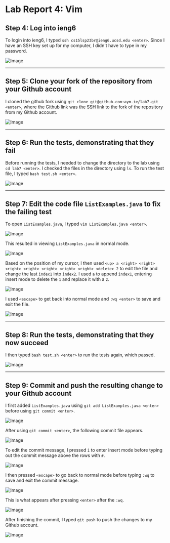 # Lab Report 4: Vim


## Step 4: Log into ieng6

To login into ieng6, I typed `ssh cs15lsp23br@ieng6.ucsd.edu <enter>`. Since I have an SSH key set up for my computer, I didn't have to type in my password.

![Image](lab4-images/ieng6-login.png)


---

## Step 5: Clone your fork of the repository from your Github account

I cloned the github fork using `git clone git@github.com:aym-ie/lab7.git <enter>`, where the Github link was the SSH link to the fork of the repository from my Github account.

![Image](lab4-images/clone-fork.png)


---

## Step 6: Run the tests, demonstrating that they fail

Before running the tests, I needed to change the directory to the lab using `cd lab7 <enter>`. I checked the files in the directory using `ls`. To run the test file, I typed `bash test.sh <enter>`.

![Image](lab4-images/run-failed-tests.png)


---

## Step 7: Edit the code file `ListExamples.java` to fix the failing test

To open `ListExamples.java`, I typed `vim ListExamples.java <enter>`.

![Image](lab4-images/vim-listexamples.png)


This resulted in viewing `ListExamples.java` in normal mode.

![Image](lab4-images/normal-mode.png)


Based on the position of my cursor, I then used `<up> a <right> <right> <right> <right> <right> <right> <right> <delete> 2` to edit the file and change the last `index1` into `index2`. I used `a` to append `index1`, entering insert mode to delete the `1` and replace it with a `2`.

![Image](lab4-images/insert-mode.png)


I used `<escape>` to get back into normal mode and `:wq <enter>` to save and exit the file.

![Image](lab4-images/save-quit.png)


---

## Step 8: Run the tests, demonstrating that they now succeed

I then typed `bash test.sh <enter>` to run the tests again, which passed.

![Image](lab4-images/run-passed-tests.png)


---

## Step 9: Commit and push the resulting change to your Github account

I first added `ListExamples.java` using `git add ListExamples.java <enter>` before using `git commit <enter>`.

![Image](lab4-images/git-add.png)


After using `git commit <enter>`, the following commit file appears.

![Image](lab4-images/git-commit.png)


To edit the commit message, I pressed `i` to enter insert mode before typing out the commit message above the rows with `#`.

![Image](lab4-images/edit-commit-message.png)


I then pressed `<escape>` to go back to normal mode before typing `:wq` to save and exit the commit message.

![Image](lab4-images/save-and-quit-commit.png)


This is what appears after pressing `<enter>` after the `:wq`.

![Image](lab4-images/after-commit.png)


After finishing the commit, I typed `git push` to push the changes to my Github account.

![Image](lab4-images/git-push.png)